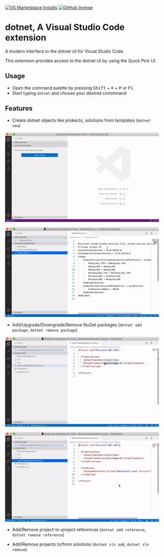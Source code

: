 [![VS Marketplace Installs](https://vsmarketplacebadge.apphb.com/installs/leo-labs.dotnet.svg)](https://marketplace.visualstudio.com/items?itemName=leo-labs.dotnet.svg)
[![GitHub license](https://img.shields.io/github/license/leo-labs/vscode-dotnet.svg)](https://github.com/matijarmk/dotnet-core-commands/blob/master/LICENSE)

# dotnet, A Visual Studio Code extension

A modern interface to the dotnet cli for Visual Studio Code.

This extension provides access to the dotnet cli by using the Quick Pick UI. 

## Usage

* Open the command palette by pressing <kbd>Shift</kbd> + <kbd>&#8984;</kbd> + <kbd>P</kbd> or <kbd>F1</kbd>
* Start typing `dotnet` and choose your desired commmand

## Features

* Create dotnet objects like prokects, solutions from templates (`dotnet new`)

![Create solution](images/demo/demo_new_solution.gif)

![Create project](images/demo/demo_new_project.gif)

* Add/Upgrade/Downgrade/Remove NuGet packages (`dotnet add package`, `dotnet remove package`)

![Add package](images/demo/demo_add_package.gif)

![Remove package](images/demo/demo_remove_package.gif)

* Add/Remove project-to-project references (`dotnet add reference`, `dotnet remove reference`)

* Add/Remove projects to/from solutions (`dotnet sln add`, `dotnet sln remove`) 

